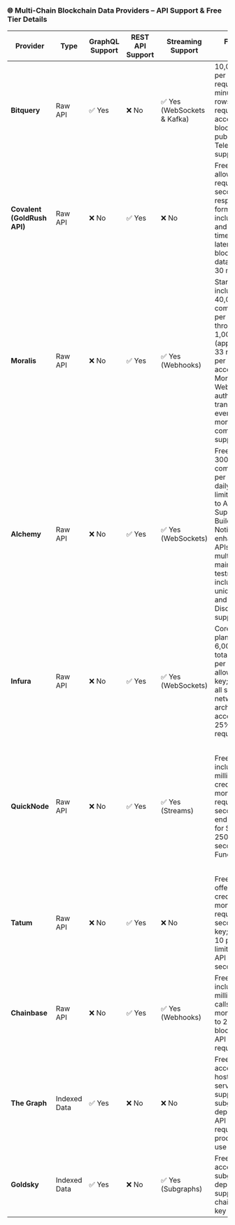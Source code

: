 ### 🌐 Multi-Chain Blockchain Data Providers – API Support & Free Tier Details

| Provider | Type | GraphQL Support | REST API Support | Streaming Support | Free Tier Details | Notes |
| --- | --- | --- | --- | --- | --- | --- |
| **Bitquery** | Raw API | ✅ Yes | ❌ No | ✅ Yes (WebSockets & Kafka) | 10,000 points per month; 10 requests per minute; 10 rows per request; access to all blockchains; public Telegram support | Offers real-time data via GraphQL subscriptions and Kafka streams. [Docs](https://docs.bitquery.io/docs/intro/) |
| **Covalent (GoldRush API)** | Raw API | ❌ No | ✅ Yes | ❌ No | Free tier allows 4 requests per second; response formats include JSON and CSV; real-time data latency of 2 blocks; batch data latency of 30 minutes | Provides RESTful APIs; no GraphQL or streaming support. [Docs](https://goldrush.dev/docs/overview) |
| **Moralis** | Raw API | ❌ No | ✅ Yes | ✅ Yes (Webhooks) | Starter plan includes 40,000 compute units per day; API throughput of 1,000 CU/s (approximately 33 requests per second); access to Moralis APIs, Web3 authentication, transaction & event monitoring; community support | Streams real-time data to your backend via webhooks. [Docs](https://docs.moralis.com/) |
| **Alchemy** | Raw API | ❌ No | ✅ Yes | ✅ Yes (WebSockets) | Free tier offers 300,000,000 compute units per month; no daily request limits; access to Alchemy Supernode, Build, Monitor, Notify, and enhanced APIs; supports multichain mainnets and testnets; includes 5 unique apps and 24/7 Discord support | Supports real-time data via WebSockets; GraphQL not supported. [Docs](https://www.alchemy.com/pricing) |
| **Infura** | Raw API | ❌ No | ✅ Yes | ✅ Yes (WebSockets) | Core (Free) plan provides 6,000,000 total credits per day; allows 1 API key; access to all supported networks; archive data access up to 25% of daily requests | Offers WebSocket support for real-time data; no GraphQL support. [Docs](https://www.infura.io/pricing) |
| **QuickNode** | Raw API | ❌ No | ✅ Yes | ✅ Yes (Streams) | Free tier includes 10 million API credits per month; 15 requests per second; 1 endpoint; 5 GB for Streams; 250 GB-seconds for Functions | Previously offered GraphQL support, but the Graph API has been sunset. Currently provides REST APIs and streaming services like QuickAlerts and Streams. [Blog](https://blog.quicknode.com/sunsetting-quicknode-graph-api/) |
| **Tatum** | Raw API | ❌ No | ✅ Yes | ❌ No | Free plan offers 10,000 credits per month; 5 requests per second; 1 API key; access to 10 projects; limited to 5 API calls per second | Offers a comprehensive suite of APIs for blockchain development. [Docs](https://tatum.io/pricing) |
| **Chainbase** | Raw API | ❌ No | ✅ Yes | ✅ Yes (Webhooks) | Free tier includes 1 million API calls per month; access to 20+ blockchains; API key required | Offers REST and streaming APIs for various blockchain data. [Docs](https://docs.chainbase.com/api-reference/overview) |
| **The Graph** | Indexed Data | ✅ Yes | ❌ No | ❌ No | Free tier with access to hosted service; supports subgraph deployments; API key required for production use | Provides decentralized indexing and querying of blockchain data via GraphQL. [Docs](https://thegraph.com/docs/) |
| **Goldsky** | Indexed Data | ✅ Yes | ❌ No | ✅ Yes (Subgraphs) | Free tier with access to subgraph deployments; supports EVM chains; API key required | Provides real-time data access through subgraphs and firehose. [Docs](https://docs.goldsky.com/) |